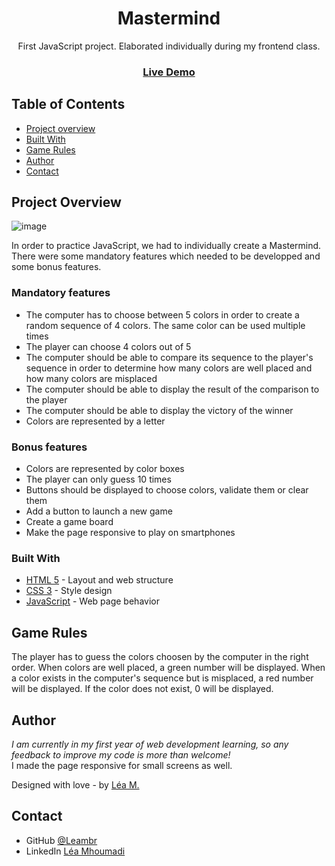 <h1 align="center">Mastermind</h1>

<div align="center">
   First JavaScript project. Elaborated individually during my frontend class.
</div>

<div align="center">
  <h3>
    <a href="https://leambr.github.io/Mastermind/"> 
      Live Demo
    </a>
  </h3>
</div>

<!-- TABLE OF CONTENTS -->

## Table of Contents

- [Project overview](#project-overview)
- [Built With](#built-with)
- [Game Rules](#game-rules)
- [Author](#author)
- [Contact](#contact)

<!-- OVERVIEW -->

## Project Overview

![image](https://user-images.githubusercontent.com/95865130/155853013-f16372e3-2488-441a-95b8-92a722b901d8.png)

In order to practice JavaScript, we had to individually create a Mastermind. There were some mandatory features which needed to be developped and some bonus features.

### Mandatory features
- The computer has to choose between 5 colors in order to create a random sequence of 4 colors. The same color can be used multiple times
- The player can choose 4 colors out of 5
- The computer should be able to compare its sequence to the player's sequence in order to determine how many colors are well placed and how many colors are misplaced
- The computer should be able to display the result of the comparison to the player
- The computer should be able to display the victory of the winner
- Colors are represented by a letter

### Bonus features
- Colors are represented by color boxes
- The player can only guess 10 times
- Buttons should be displayed to choose colors, validate them or clear them
- Add a button to launch a new game
- Create a game board
- Make the page responsive to play on smartphones

### Built With

- [HTML 5](https://developer.mozilla.org/fr/docs/Web/HTML) - Layout and web structure
- [CSS 3](https://developer.mozilla.org/fr/docs/Web/CSS) - Style design
- [JavaScript](https://developer.mozilla.org/fr/docs/Web/JavaScript) - Web page behavior


## Game Rules

The player has to guess the colors choosen by the computer in the right order.
When colors are well placed, a green number will be displayed.
When a color exists in the computer's sequence but is misplaced, a red number will be displayed.
If the color does not exist, 0 will be displayed.


## Author

<i>I am currently in my first year of web development learning, so any feedback to improve my code is more than welcome!</i>
<br>I made the page responsive for small screens as well.

Designed with love - by [Léa M.](https://github.com/Leambr)


## Contact

- GitHub [@Leambr](https://github.com/Leambr)
- LinkedIn [Léa Mhoumadi](https://www.linkedin.com/in/lea-mhoumadi)
